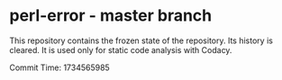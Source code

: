 # perl-error - master branch

This repository contains the frozen state of the repository.
Its history is cleared. It is used only for static code
analysis with Codacy.

Commit Time: 1734565985
